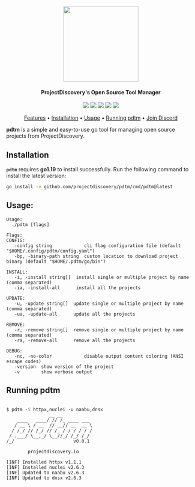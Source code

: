 <h1 align="center">
<img src="https://user-images.githubusercontent.com/8293321/211602034-411e38e9-e5df-429e-89ee-a97e3e09ebf0.png" width="200px">
<br>
</h1>

<h4 align="center">ProjectDiscovery's Open Source Tool Manager</h4>

<p align="center">
<a href="https://opensource.org/licenses/MIT"><img src="https://img.shields.io/badge/license-MIT-_red.svg"></a>
<a href="https://goreportcard.com/badge/github.com/projectdiscovery/pdtm"><img src="https://goreportcard.com/badge/github.com/projectdiscovery/pdtm"></a>
<a href="https://github.com/projectdiscovery/pdtm/releases"><img src="https://img.shields.io/github/release/projectdiscovery/pdtm"></a>
<a href="https://twitter.com/pdiscoveryio"><img src="https://img.shields.io/twitter/follow/pdiscoveryio.svg?logo=twitter"></a>
<a href="https://discord.gg/projectdiscovery"><img src="https://img.shields.io/discord/695645237418131507.svg?logo=discord"></a>
</p>

<p align="center">
  <a href="#features">Features</a> •
  <a href="#installation">Installation</a> •
  <a href="#usage">Usage</a> •
  <a href="#running-pdtm">Running pdtm</a> •
  <a href="https://discord.gg/projectdiscovery">Join Discord</a>
</p>


**pdtm** is a simple and easy-to-use go tool for managing open source projects from ProjectDiscovery.


## Installation


**`pdtm`** requires **go1.19** to install successfully. Run the following command to install the latest version: 

```sh
go install -v github.com/projectdiscovery/pdtm/cmd/pdtm@latest
```


## Usage: 


```console
Usage:
  ./pdtm [flags]

Flags:
CONFIG:
   -config string            cli flag configuration file (default "$HOME/.config/pdtm/config.yaml")
   -bp, -binary-path string  custom location to download project binary (default "$HOME/.pdtm/go/bin")

INSTALL:
   -i, -install string[]  install single or multiple project by name (comma separated)
   -ia, -install-all      install all the projects

UPDATE:
   -u, -update string[]  update single or multiple project by name (comma separated)
   -ua, -update-all      update all the projects

REMOVE:
   -r, -remove string[]  remove single or multiple project by name (comma separated)
   -ra, -remove-all      remove all the projects

DEBUG:
   -nc, -no-color            disable output content coloring (ANSI escape codes)
   -version  show version of the project
   -v        show verbose output
```

## Running pdtm

```console

$ pdtm -i httpx,nuclei -u naabu,dnsx
                __ __           
    ____   ____/ // /_ ____ ___ 
   / __ \ / __  // __// __  __ \
  / /_/ // /_/ // /_ / / / / / /
 / .___/ \__,_/ \__//_/ /_/ /_/ 
/_/                      v0.0.1

		projectdiscovery.io

[INF] Installed httpx v1.1.1
[INF] Installed nuclei v2.6.3
[INF] Updated to naabu v2.6.3
[INF] Updated to dnsx v2.6.3
```
